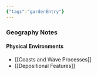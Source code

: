 ```yaml
---
{"tags":"gardenEntry"}
---
```


### Geography Notes
#### Physical Environments
- [[Coasts and Wave Processes]]
- [[Depositional Features]]
